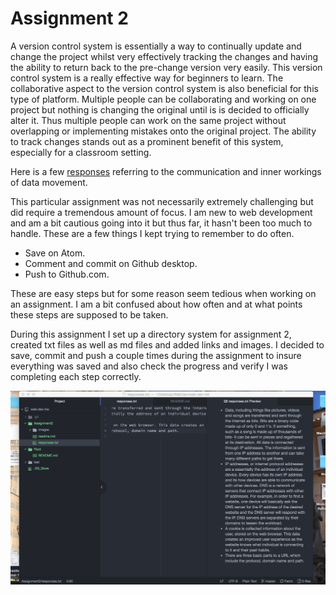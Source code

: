 # Assignment 2

A version control system is essentially a way to continually update and change the project whilst very effectively tracking the changes and having the ability to return back to the pre-change version very easily. This version control system is a really effective way for beginners to learn. The collaborative aspect to the version control system is also beneficial for this type of platform. Multiple people can be collaborating and working on one project but nothing is changing the original until is is decided to officially alter it. Thus multiple people can work on the same project without overlapping or implementing mistakes onto the original project. The ability to track changes stands out as a prominent benefit of this system, especially for a classroom setting.

Here is a few [responses](./responses.txt) referring to the communication and inner workings of data movement.

This particular assignment was not necessarily extremely challenging but did require a tremendous amount of focus. I am new to web development and am a bit cautious going into it but thus far, it hasn't been too much to handle. These are a few things I kept trying to remember to do often.
* Save on Atom.
* Comment and commit on Github desktop.
* Push to Github.com.

These are easy steps but for some reason seem tedious when working on an assignment. I am a bit confused about how often and at what points these steps are supposed to be taken.

During this assignment I set up a directory system for assignment 2, created txt files as well as md files and added links and images. I decided to save, commit and push a couple times during the assignment to insure everything was saved and also check the progress and verify I was completing each step correctly. 

![image of assignment 2](./images/a2Screenshot.png)
